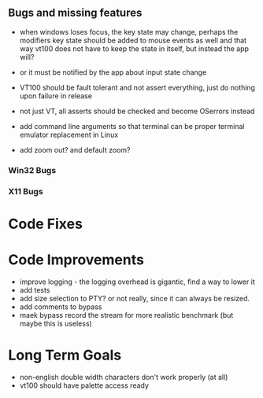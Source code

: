 ﻿## Bugs and missing features

- when windows loses focus, the key state may change, perhaps the modifiers key state should be added to mouse events as well and that way vt100 does not have to keep the state in itself, but instead the app will? 
- or it must be notified by the app about input state change

- VT100 should be fault tolerant and not assert everything, just do nothing upon failure in release
- not just VT, all asserts should be checked and become OSerrors instead
- add command line arguments so that terminal can be proper terminal emulator replacement in Linux
- add zoom out? and default zoom? 

### Win32 Bugs

### X11 Bugs

# Code Fixes

# Code Improvements 

- improve logging - the logging overhead is gigantic, find a way to lower it
- add tests
- add size selection to PTY? or not really, since it can always be resized. 
- add comments to bypass
- maek bypass record the stream for more realistic benchmark (but maybe this is useless)

# Long Term Goals

- non-english double width characters don't work properly (at all)
- vt100 should have palette access ready
